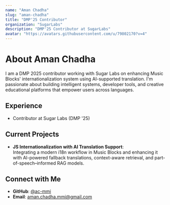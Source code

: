 ```yaml
---
name: "Aman Chadha"
slug: "aman-chadha"
title: "DMP'25 Contributor"
organization: "SugarLabs"
description: "DMP'25 Contributor at SugarLabs"
avatar: "https://avatars.githubusercontent.com/u/79802170?v=4"
---
```


<!--markdownlint-disable-->

# About Aman Chadha

I am a DMP 2025 contributor working with Sugar Labs on enhancing Music Blocks' internationalization system using AI-supported translation. I'm passionate about building intelligent systems, developer tools, and creative educational platforms that empower users across languages.

## Experience

- Contributor at Sugar Labs (DMP '25)

## Current Projects

- **JS Internationalization with AI Translation Support**:  
  Integrating a modern i18n workflow in Music Blocks and enhancing it with AI-powered fallback translations, context-aware retrieval, and part-of-speech–informed RAG models.

## Connect with Me

- **GitHub**: [@ac-mmi](https://github.com/ac-mmi)
- **Email**: [aman.chadha.mmi@gmail.com](mailto:aman.chadha.mmi@gmail.com)

